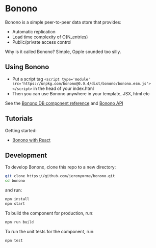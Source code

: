 # Bonono

Bonono is a simple peer-to-peer data store that provides:

* Automatic replication
* Load time complexity of O(N_entries) 
* Public/private access control

Why is it called Bonono? Simple, Opple sounded too silly.

## Using Bonono

- Put a script tag `<script type='module' src='https://unpkg.com/bonono@0.0.4/dist/bonono/bonono.esm.js'></script>` in the head of your index.html
- Then you can use Bonono anywhere in your template, JSX, html etc

See the [Bonono DB component reference](src/components/bonono-db/readme.md) and [Bonono API](doc/api/README.md)

## Tutorials

Getting started:
* [Bonono with React](doc/react/getting-started.md)

## Development

To develop Bonono, clone this repo to a new directory:

```bash
git clone https://github.com/jeremyorme/bonono.git
cd bonono
```

and run:

```bash
npm install
npm start
```

To build the component for production, run:

```bash
npm run build
```

To run the unit tests for the component, run:

```bash
npm test
```
